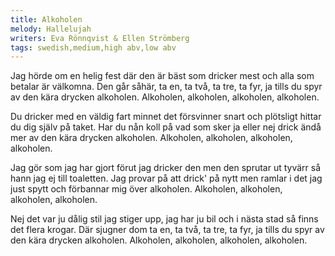 ```yaml
---
title: Alkoholen
melody: Hallelujah
writers: Eva Rönnqvist & Ellen Strömberg
tags: swedish,medium,high abv,low abv
---
```


Jag hörde om en helig fest
där den är bäst som dricker mest
och alla som betalar är välkomna.
Den går såhär, ta en, ta två,
ta tre, ta fyr, ja tills du spyr
av den kära drycken alkoholen.
Alkoholen, alkoholen, alkoholen, alkoholen.

Du dricker med en väldig fart
minnet det försvinner snart
och plötsligt hittar du dig själv på taket.
Har du nån koll på vad som sker
ja eller nej drick ändå mer
av den kära drycken alkoholen.
Alkoholen, alkoholen, alkoholen, alkoholen.

Jag gör som jag har gjort förut
jag dricker den men den sprutar ut
tyvärr så hann jag ej till toaletten.
Jag provar på att drick' på nytt
men ramlar i det jag just spytt
och förbannar mig över alkoholen.
Alkoholen, alkoholen, alkoholen, alkoholen.

Nej det var ju dålig stil
jag stiger upp, jag har ju bil
och i nästa stad så finns det flera krogar.
Där sjugner dom ta en, ta två,
ta tre, ta fyr, ja tills du spyr
av den kära drycken alkoholen.
Alkoholen, alkoholen, alkoholen, alkoholen.
